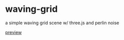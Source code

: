 # waving-grid
a simple waving grid scene w/ three.js and perlin noise

[preview](https://insopitus.github.io/waving-grid/)
